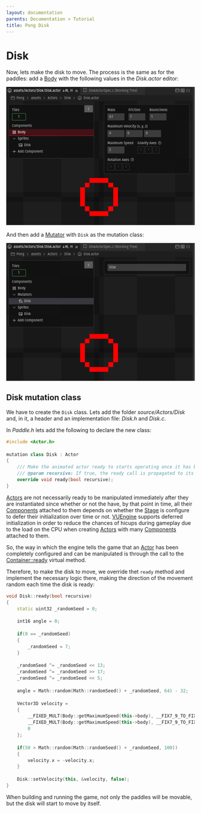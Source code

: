 ```yaml
---
layout: documentation
parents: Documentation > Tutorial
title: Pong Disk
---
```


# Disk

Now, lets make the disk to move. The process is the same as for the paddles: add a [Body](/documentation/api/class-body/) with the following values in the *Disk.actor* editor:

<a href="/documentation/images/tutorial/disk-body.png" data-toggle="lightbox" data-gallery="gallery" data-caption="Disk body"><img src="/documentation/images/tutorial/disk-body.png" /></a>

And then add a [Mutator](/documentation/api/class-mutator/) with `Disk` as the mutation class:

<a href="/documentation/images/tutorial/disk-mutator.png" data-toggle="lightbox" data-gallery="gallery" data-caption="Disk mutator"><img src="/documentation/images/tutorial/disk-mutator.png" /></a>


## Disk mutation class

We have to create the `Disk` class. Lets add the folder *source/Actors/Disk* and, in it, a header and an implementation file: *Disk.h* and *Disk.c*.

In *Paddle.h* lets add the following to declare the new class:

```cpp
#include <Actor.h>

mutation class Disk : Actor
{
    /// Make the animated actor ready to starts operating once it has been completely intialized.
    /// @param recursive: If true, the ready call is propagated to its children, grand children, etc.
    override void ready(bool recursive);
}
```

[Actors](/documentation/api/class-actor/) are not necessarily ready to be manipulated immediately after they are instantiated since whether or not the have, by that point in time, all their [Components](/documentation/api/class-component/) attached to them depends on whether the [Stage](/documentation/api/class-stage/) is configure to defer their initialization over time or not. [VUEngine](https://github.com/VUEngine/VUEngine-Core) supports deferred initialization in order to reduce the chances of hicups during gameplay due to the load on the CPU when creating [Actors](/documentation/api/class-actor/) with many [Components](/documentation/api/class-component/) attached to them.

So, the way in which the engine tells the game that an [Actor](/documentation/api/class-actor/) has been completely configured and can be manipulated is through the call to the [Container::ready](/documentation/api/class-container/) virtual method.

Therefore, to make the disk to move, we override thet `ready` method and implement the necessary logic there, making the direction of the movement random each time the disk is ready:

```cpp
void Disk::ready(bool recursive)
{
    static uint32 _randomSeed = 0;

    int16 angle = 0;

    if(0 == _randomSeed)
    {
        _randomSeed = 7;
    }

    _randomSeed ^= _randomSeed << 13;
    _randomSeed ^= _randomSeed >> 17;
    _randomSeed ^= _randomSeed << 5;

    angle = Math::random(Math::randomSeed() + _randomSeed, 64) - 32;

    Vector3D velocity = 
    {
        __FIXED_MULT(Body::getMaximumSpeed(this->body), __FIX7_9_TO_FIXED(__COS(angle))),
        __FIXED_MULT(Body::getMaximumSpeed(this->body), __FIX7_9_TO_FIXED(__SIN(angle))),
        0
    };

    if(50 > Math::random(Math::randomSeed() + _randomSeed, 100))
    {
        velocity.x = -velocity.x;
    }

    Disk::setVelocity(this, &velocity, false);
}
```

When building and running the game, not only the paddles will be movable, but the disk will start to move by itself.